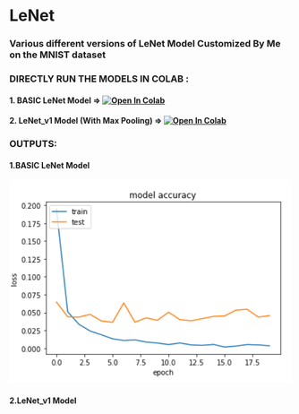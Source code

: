 # LeNet
### **Various different versions of LeNet Model Customized By Me on the MNIST dataset**
### DIRECTLY RUN THE MODELS IN COLAB :
#### 1. BASIC LeNet Model => [![Open In Colab](https://colab.research.google.com/assets/colab-badge.svg)](https://colab.research.google.com/github/AkashKhamkar/LeNet/blob/master/LeNet%20Basic/LeNet.ipynb)
#### 2. LeNet_v1 Model (With Max Pooling) => [![Open In Colab](https://colab.research.google.com/assets/colab-badge.svg)](https://colab.research.google.com/github/AkashKhamkar/LeNet/blob/master/LeNet%20v1/LeNet_v1_with%20Max%20Pooling.ipynb)
### OUTPUTS:
#### 1.BASIC LeNet Model
![OUTPUT](https://github.com/AkashKhamkar/LeNet/blob/master/LeNet%20Basic/images/LeNet_Basic.PNG)
#### 2.LeNet_v1 Model

